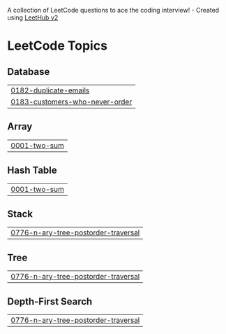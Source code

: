 A collection of LeetCode questions to ace the coding interview! - Created using [LeetHub v2](https://github.com/arunbhardwaj/LeetHub-2.0)
<!---LeetCode Topics Start-->
# LeetCode Topics
## Database
|  |
| ------- |
| [0182-duplicate-emails](https://github.com/shravya33/Leet_code/tree/master/0182-duplicate-emails) |
| [0183-customers-who-never-order](https://github.com/shravya33/Leet_code/tree/master/0183-customers-who-never-order) |
## Array
|  |
| ------- |
| [0001-two-sum](https://github.com/shravya33/Leet_code/tree/master/0001-two-sum) |
## Hash Table
|  |
| ------- |
| [0001-two-sum](https://github.com/shravya33/Leet_code/tree/master/0001-two-sum) |
## Stack
|  |
| ------- |
| [0776-n-ary-tree-postorder-traversal](https://github.com/shravya33/Leet_code/tree/master/0776-n-ary-tree-postorder-traversal) |
## Tree
|  |
| ------- |
| [0776-n-ary-tree-postorder-traversal](https://github.com/shravya33/Leet_code/tree/master/0776-n-ary-tree-postorder-traversal) |
## Depth-First Search
|  |
| ------- |
| [0776-n-ary-tree-postorder-traversal](https://github.com/shravya33/Leet_code/tree/master/0776-n-ary-tree-postorder-traversal) |
<!---LeetCode Topics End-->